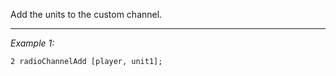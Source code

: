 Add the units to the custom channel.


---
*Example 1:*
```sqf
2 radioChannelAdd [player, unit1];
```